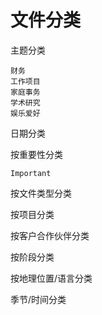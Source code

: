 # 文件分类

主题分类

```
财务
工作项目
家庭事务
学术研究
娱乐爱好
```



日期分类

按重要性分类

```
Important 
```



按文件类型分类

按项目分类

按客户合作伙伴分类

按阶段分类

按地理位置/语言分类

季节/时间分类
